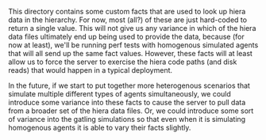 This directory contains some custom facts that are used to look up hiera data in
the hierarchy.  For now, most (all?) of these are just hard-coded to return a
single value.  This will not give us any variance in which of the hiera data files
ultimately end up being used to provide the data, because (for now at least),
we'll be running perf tests with homogenous simulated agents that will all send up
the same fact values.  However, these facts will at least allow us to force the
server to exercise the hiera code paths (and disk reads) that would happen in a
typical deployment.

In the future, if we start to put together more heterogenous scenarios that
simulate multiple different types of agents simultaneously, we could
introduce some variance into these facts to cause the server to pull data from
a broader set of the hiera data files.  Or, we could introduce some sort of
variance into the gatling simulations so that even when it is simulating homogenous
agents it is able to vary their facts slightly.
